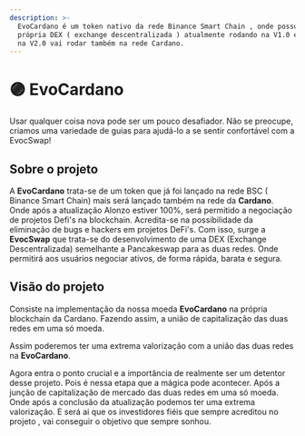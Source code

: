 ```yaml
---
description: >-
  EvoCardano é um token nativo da rede Binance Smart Chain , onde possui sua
  própria DEX ( exchange descentralizada ) atualmente rodando na V1.0 em breve 
  na V2.0 vai rodar também na rede Cardano.
---
```


# 🟣 EvoCardano

Usar qualquer coisa nova pode ser um pouco desafiador. Não se preocupe, criamos uma variedade de guias para ajudá-lo a se sentir confortável com a EvocSwap!

## Sobre o projeto

A **EvoCardano**  trata-se de um token que já foi lançado na rede BSC ( Binance Smart Chain) mais será lançado também na rede da **Cardano**. Onde após a atualização Alonzo estiver 100%, será permitido a negociação de projetos Defi's na blockchain. Acredita-se na possibilidade da eliminação de bugs e hackers em projetos DeFi's. Com isso, surge a **EvocSwap** que trata-se do desenvolvimento de uma DEX (Exchange Descentralizada) semelhante a Pancakeswap para as duas redes. Onde permitirá aos usuários negociar ativos,  de forma rápida, barata e segura.

## Visão do projeto

Consiste na implementação da nossa moeda **EvoCardano** na própria blockchain da Cardano. Fazendo assim,  a união de capitalização das duas redes em uma só moeda.&#x20;

Assim poderemos ter uma extrema valorização com a união das duas redes na **EvoCardano**.&#x20;

Agora entra o ponto crucial e a importância de realmente ser um detentor desse projeto. Pois é nessa etapa que a mágica pode acontecer. Após a junção de capitalização de mercado das duas redes em uma só moeda. Onde após a conclusão da atualização podemos ter uma extrema valorização. E será ai que os investidores fiéis que sempre acreditou no projeto , vai conseguir o objetivo que sempre sonhou.



